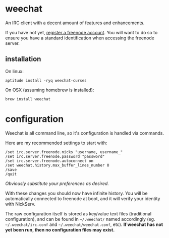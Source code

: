 
# weechat

An IRC client with a decent amount of features and enhancements.

If you have not yet, [register a freenode account](https://freenode.net/faq.shtml).  You will want to do so to ensure you have a standard identification when accessing the freenode server.


## installation

On linux:

    aptitude install -ryq weechat-curses

On OSX (assuming homebrew is installed):

    brew install weechat


# configuration

Weechat is all command line, so it's configuration is handled via commands.

Here are my recommended settings to start with:

    /set irc.server.freenode.nicks "username, username_"
    /set irc.server.freenode.password "password"
    /set irc.server.freenode.autoconnect on
    /set weechat.history.max_buffer_lines_number 0
    /save
    /quit

_Obviously substitute your preferences as desired._

With these changes you should now have infinite history.  You will be automatically connected to freenode at boot, and it will verify your identity with NickServ.

The raw configuration itself is stored as key/value text files (traditional configuration), and can be found in `~/.weechat/` named accordingly (eg. `~/.weechat/irc.conf` and `~/.weechat/weechat.conf`, etc).  **If weechat has not yet been run, then no configuration files may exist.**
